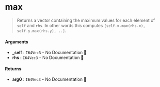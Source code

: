 # max

>  Returns a vector containing the maximum values for each element of `self` and `rhs`.
>  In other words this computes `[self.x.max(rhs.x), self.y.max(rhs.y), ..]`.

#### Arguments

- **\_self** : `I64Vec3` \- No Documentation 🚧
- **rhs** : `I64Vec3` \- No Documentation 🚧

#### Returns

- **arg0** : `I64Vec3` \- No Documentation 🚧